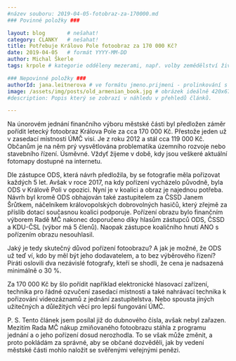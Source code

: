 ```yaml
---
#název souboru: 2019-04-05-fotobraz-za-170000.md
### Povinné položky ###

layout: blog       # nešahat!
category: CLANKY   # nešahat!
title: Potřebuje Královo Pole fotoobraz za 170 000 Kč?
date: 2019-04-05   # formát YYYY-MM-DD
author: Michal Škerle
tags: krpole # kategorie odděleny mezerami, např. volby zemědělství životní-prostředí piráti (viz https://jihomoravsky.pirati.cz/tags/)

### Nepovinné položky ###
authorId: jana.leitnerova # ve formátu jmeno.prijmeni - prolinkování s profilem přes uid
image: /assets/img/posts/old_armenian_book.jpg # obrázek ideálně 420x677px minifikovaný přes https://tinypng.com/
#description: Popis který se zobrazí v náhledu v přehledů článků.

---
```


Na únorovém jednání finančního výboru městské části byl předložen záměr pořídit letecký fotoobraz Králova Pole za cca 170 000 Kč. Přestože jeden už v zasedací místnosti ÚMČ visí. Je z roku 2012 a stál cca 119 000 Kč. Občanům je na něm prý vysvětlována problematika územního rozvoje nebo stavebního řízení. Úsměvné. Vždyť žijeme v době, kdy jsou veškeré aktuální fotomapy dostupné na internetu. 

Dle zástupce ODS, která návrh předložila, by se fotografie měla pořizovat každých 5 let. Avšak v roce 2017, na kdy pořízení vycházelo původně, byla ODS v Králově Poli v opozici. Nyní je v koalici a obraz je najednou potřeba. Návrh byl kromě ODS obhajován také zastupitelem za ČSSD Janem Šrůtkem, náčelníkem královopolských dobrovolných hasičů, který zřejmě za příslib dotací současnou koalici podporuje. Pořízení obrazu bylo finančním výborem Radě MČ nakonec doporučeno díky hlasům zástupců ODS, ČSSD a KDU-ČSL (výbor má 5 členů). Naopak zástupce koaličního hnutí ANO s pořízením obrazu nesouhlasil.

Jaký je tedy skutečný důvod pořízení fotoobrazu? A jak je možné, že ODS už teď ví, kdo by měl být jeho dodavatelem, a to bez výběrového řízení? Piráti oslovili dva nezávislé fotografy, kteří se shodli, že cena je nadsazená minimálně o 30 %.  

Za 170 000 Kč by šlo pořídit například elektronické hlasovací zařízení, technika pro řádné ozvučení zasedací místnosti a také nahrávací technika k pořizování videozáznamů z jednání zastupitelstva. Nebo spousta jiných užitečných a důležitých věcí pro lepší fungování ÚMČ.

P. S. Tento článek jsem posílal již do dubnového čísla, avšak nebyl zařazen. Mezitím Rada MČ nákup zmiňovaného fotoobrazu stáhla z programu jednání a o jeho pořízení dosud nerozhodla. To se však může změnit, a proto pokládám za správné, aby se občané dozvěděli, jak by vedení městské části mohlo naložit se svěřenými veřejnými penězi.
